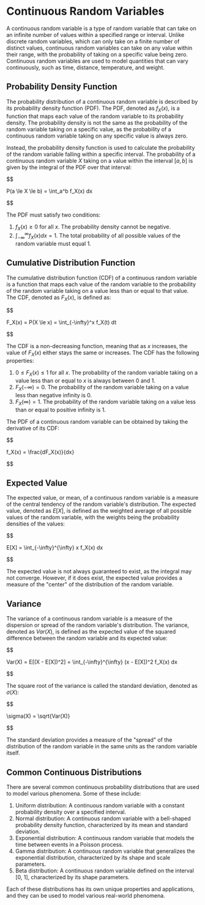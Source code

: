 # Continuous Random Variables

A continuous random variable is a type of random variable that can take on an infinite number of values within a specified range or interval. Unlike discrete random variables, which can only take on a finite number of distinct values, continuous random variables can take on any value within their range, with the probability of taking on a specific value being zero. Continuous random variables are used to model quantities that can vary continuously, such as time, distance, temperature, and weight.

## Probability Density Function

The probability distribution of a continuous random variable is described by its probability density function (PDF). The PDF, denoted as $f_X(x)$, is a function that maps each value of the random variable to its probability density. The probability density is not the same as the probability of the random variable taking on a specific value, as the probability of a continuous random variable taking on any specific value is always zero.

Instead, the probability density function is used to calculate the probability of the random variable falling within a specific interval. The probability of a continuous random variable $X$ taking on a value within the interval $[a, b]$ is given by the integral of the PDF over that interval:


$$

P(a \le X \le b) = \int_a^b f_X(x) dx

$$


The PDF must satisfy two conditions:

1. $f_X(x) \ge 0$ for all $x$. The probability density cannot be negative.
2. $\int_{-\infty}^{\infty} f_X(x) dx = 1$. The total probability of all possible values of the random variable must equal 1.

## Cumulative Distribution Function

The cumulative distribution function (CDF) of a continuous random variable is a function that maps each value of the random variable to the probability of the random variable taking on a value less than or equal to that value. The CDF, denoted as $F_X(x)$, is defined as:


$$

F_X(x) = P(X \le x) = \int_{-\infty}^x f_X(t) dt

$$


The CDF is a non-decreasing function, meaning that as $x$ increases, the value of $F_X(x)$ either stays the same or increases. The CDF has the following properties:

1. $0 \le F_X(x) \le 1$ for all $x$. The probability of the random variable taking on a value less than or equal to $x$ is always between 0 and 1.
2. $F_X(-\infty) = 0$. The probability of the random variable taking on a value less than negative infinity is 0.
3. $F_X(\infty) = 1$. The probability of the random variable taking on a value less than or equal to positive infinity is 1.

The PDF of a continuous random variable can be obtained by taking the derivative of its CDF:


$$

f_X(x) = \frac{dF_X(x)}{dx}

$$


## Expected Value

The expected value, or mean, of a continuous random variable is a measure of the central tendency of the random variable's distribution. The expected value, denoted as $E[X]$, is defined as the weighted average of all possible values of the random variable, with the weights being the probability densities of the values:


$$

E[X] = \int_{-\infty}^{\infty} x f_X(x) dx

$$


The expected value is not always guaranteed to exist, as the integral may not converge. However, if it does exist, the expected value provides a measure of the "center" of the distribution of the random variable.

## Variance

The variance of a continuous random variable is a measure of the dispersion or spread of the random variable's distribution. The variance, denoted as $Var(X)$, is defined as the expected value of the squared difference between the random variable and its expected value:


$$

Var(X) = E[(X - E[X])^2] = \int_{-\infty}^{\infty} (x - E[X])^2 f_X(x) dx

$$


The square root of the variance is called the standard deviation, denoted as $\sigma(X)$:


$$

\sigma(X) = \sqrt{Var(X)}

$$


The standard deviation provides a measure of the "spread" of the distribution of the random variable in the same units as the random variable itself.

## Common Continuous Distributions

There are several common continuous probability distributions that are used to model various phenomena. Some of these include:

1. Uniform distribution: A continuous random variable with a constant probability density over a specified interval.
2. Normal distribution: A continuous random variable with a bell-shaped probability density function, characterized by its mean and standard deviation.
3. Exponential distribution: A continuous random variable that models the time between events in a Poisson process.
4. Gamma distribution: A continuous random variable that generalizes the exponential distribution, characterized by its shape and scale parameters.
5. Beta distribution: A continuous random variable defined on the interval [0, 1], characterized by its shape parameters.

Each of these distributions has its own unique properties and applications, and they can be used to model various real-world phenomena.
